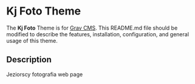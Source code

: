 # Kj Foto Theme

The **Kj Foto** Theme is for [Grav CMS](http://github.com/getgrav/grav).  This README.md file should be modified to describe the features, installation, configuration, and general usage of this theme.

## Description

Jeziorscy fotografia web page
